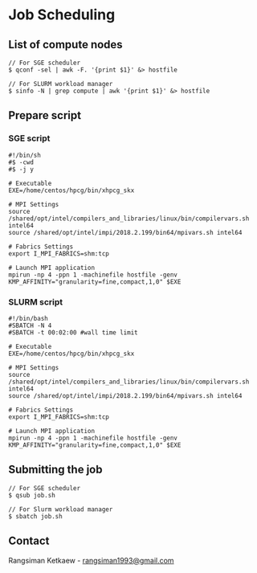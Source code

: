 # Job Scheduling

## List of compute nodes

```
// For SGE scheduler
$ qconf -sel | awk -F. '{print $1}' &> hostfile

// For SLURM workload manager
$ sinfo -N | grep compute | awk '{print $1}' &> hostfile
```

## Prepare script

### SGE script

```
#!/bin/sh
#$ -cwd
#$ -j y

# Executable
EXE=/home/centos/hpcg/bin/xhpcg_skx

# MPI Settings
source /shared/opt/intel/compilers_and_libraries/linux/bin/compilervars.sh intel64
source /shared/opt/intel/impi/2018.2.199/bin64/mpivars.sh intel64 

# Fabrics Settings
export I_MPI_FABRICS=shm:tcp

# Launch MPI application
mpirun -np 4 -ppn 1 -machinefile hostfile -genv KMP_AFFINITY="granularity=fine,compact,1,0" $EXE
```

### SLURM script

```
#!/bin/bash
#SBATCH -N 4
#SBATCH -t 00:02:00 #wall time limit

# Executable
EXE=/home/centos/hpcg/bin/xhpcg_skx

# MPI Settings
source /shared/opt/intel/compilers_and_libraries/linux/bin/compilervars.sh intel64
source /shared/opt/intel/impi/2018.2.199/bin64/mpivars.sh intel64
 
# Fabrics Settings
export I_MPI_FABRICS=shm:tcp

# Launch MPI application
mpirun -np 4 -ppn 1 -machinefile hostfile -genv KMP_AFFINITY="granularity=fine,compact,1,0" $EXE
```

## Submitting the job

```
// For SGE scheduler
$ qsub job.sh

// For Slurm workload manager
$ sbatch job.sh
```

## Contact 

Rangsiman Ketkaew - rangsiman1993@gmail.com

